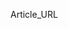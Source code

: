 Article_URL

[](https://www.vox.com/2019/6/26/18759628/federal-reserve-interest-rates-jobs-inflation-workers)

[](https://www.vox.com/policy-and-politics/2019/7/9/20686224/affordable-care-act-constitutional-lawsuit-fifth-circuit-court-texas-district-court)

[](https://www.vox.com/culture/2019/7/12/20691728/old-town-road-remix-lil-nas-x-young-thug-mason-ramsey-walmart-yodeling-kid)

[](https://www.vox.com/2019/6/27/18761265/2020-democratic-debate-biden-iraq-war)

[](https://www.vox.com/culture/2019/7/11/20689387/lion-king-review-new-remake-live-action)

[](https://www.vox.com/the-highlight/2019/7/1/18638649/abortion-pill-internet-misoprostol-mifepristone)

[](https://www.vox.com/the-goods/2019/6/27/18716149/outrage-advertising-charmin-forever-roll-ihob-salad-frosting)

[](https://www.vox.com/the-goods/2019/5/23/18635755/airpod-apple-earbud-memes-rich-people-explained)

[](https://www.vox.com/2019/5/10/18529009/ai-art-marcus-du-sautoy-math-music-painting-literature)

[](https://www.vox.com/the-goods/2019/6/26/18760345/san-francisco-juul-e-cigarette-vaping-ban)

[](https://www.vox.com/identities/2019/7/1/18761623/straight-pride)

[](https://www.vox.com/the-goods/2019/6/26/18759843/dominican-republic-tourist-deaths)

[](https://www.vox.com/science-and-health/2019/4/2/18282606/milky-way-mass-stars-dark-matter)

[](https://www.vox.com/the-goods/2019/6/25/18758860/wayfair-walkout-bcfs-border-detention)

[](https://www.vox.com/recode/2019/6/27/18759387/uber-lyft-drivers-misled-companies-political-campaign)

[](https://www.vox.com/the-goods/2019/7/2/20678811/virginie-viard-chanel-karl-lagerfeld)

[](https://www.vox.com/the-goods/2019/7/11/20686194/antelope-canyon-instagram-page-arizona-navajo)

[](https://www.vox.com/the-goods/2019/5/2/18527181/instagram-counterfeit-industry-chanel-gucci-louis-vuitton)

[](https://www.vox.com/identities/2019/7/3/20680073/megan-rapinoe-trump-world-cup-soccer)

[](https://www.vox.com/2019/6/21/18700741/oregon-republican-walkout-climate-change-bill)

[](https://www.vox.com/policy-and-politics/2019/6/21/18700636/new-york-marijuana-decriminalization-legalization)

[](https://www.vox.com/recode/2019/5/6/18534498/apple-tim-cook-cnbc-interview-antitrust-competition)

[](https://www.vox.com/2019/1/29/18201005/tom-steyer-billionaires-president-perot-schultz)

[](https://www.vox.com/2019/6/13/18677355/air-taxi-drone-facc-ehang)

[](https://www.vox.com/2019/7/8/18662807/will-biden-win-2020-harris-warren)

[](https://www.vox.com/energy-and-environment/2019/6/7/18654957/climate-change-lobbying-chamber-of-commerce)

[](https://www.vox.com/recode/2019/6/11/18656950/paula-kerger-yamiche-alcindor-apple-peter-kafka)

[](https://www.vox.com/culture/2019/7/3/20679997/fleishman-is-in-trouble-review-taffy-brodesser-akner)

[](https://www.vox.com/culture/2019/7/4/19413771/stranger-things-season-3-review-recap-hopper-eleven-russians)

[](https://www.vox.com/future-perfect-podcast)

[](https://www.vox.com/future-perfect/2019/6/25/18682583/biohacking-transhumanism-human-augmentation-genetic-engineering-crispr)

[](https://www.vox.com/culture/2019/7/5/20681752/from-the-earth-to-the-moon-hbo-apollo-miniseries)

[](https://www.vox.com/the-goods/2019/7/1/20677607/stranger-things-3-coca-cola-netflix-product-placement)

[](https://www.vox.com/policy-and-politics/2019/7/2/20677625/republicans-donald-trump-huawei-china-trade)

[](https://www.vox.com/2019/7/12/20691710/congress-jon-stewart-9-11-first-responders-bill-mitch-mcconnell)

[](https://www.vox.com/recode/2019/6/26/18758827/instagram-explore-ads-facebook-mark-zuckerberg-libra)

[](https://www.vox.com/recode/2019/6/20/18693327/slack-direct-listing-silicon-valley-wall-street-ipo)

[](https://www.vox.com/recode/2019/5/1/18297169/ro-khanna-silicon-valley-bernie-sanders-tim-cook)

[](https://www.vox.com/future-perfect/2019/7/9/20681088/alexandria-ocasio-cortez-dan-riffle-billionaire-policy-failure)

[](https://www.vox.com/science-and-health/2019/7/4/20681064/sargassum-science-seaweed-atlantic-study)

[](https://www.vox.com/authors/emily-todd-vanderwerff)

[](https://www.vox.com/future-perfect/2019/6/26/18750566/nuclear-war-polling-americans-support-civilian-deaths)

[](https://www.vox.com/2019/7/10/20688010/senate-election-security-mitch-mcconnell)

[](https://www.vox.com/the-goods/2019/6/28/18760073/barbecue-grilling-men-stereotype)

[](https://www.vox.com/the-highlight/2019/6/27/18715785/linda-fairstein-central-park-five-when-they-see-us-netflix)

[](https://www.vox.com/2019/7/12/20691689/usa-iran-tanker-strait-hormuz-british)

[](https://www.vox.com/energy-and-environment/2018/5/18/17359730/wind-solar-power-grid-electricity-managers)

[](https://www.vox.com/recode/2019/7/1/19238948/goldman-sachs-david-solomon-code-conference-interview-transcript-kara-swisher-teddy-schleifer-uber)

[](https://www.vox.com/policy-and-politics/2018/12/14/18141670/obamacare-unconstitutional-texas-judge-strikes-down-reed-o-connor)

[](https://www.vox.com/future-perfect/archives)

[](https://www.vox.com/users/Dov%20F)

[](https://www.vox.com/2019/7/10/20687946/israel-minister-second-holocaust-intermarriage)

[](https://www.vox.com/policy-and-politics/2019/5/21/18633995/mcdonalds-workers-strike-sexual-harassment)

[](https://www.vox.com/2019/6/21/18691459/killer-robots-lethal-autonomous-weapons-ai-war)

[](https://www.vox.com/energy-and-environment/archives)

[](https://www.vox.com/2019/5/1/18523972/may-day-2019-mexico-labor-reform)

[](https://www.vox.com/2019/7/5/20683044/biden-trump-nato-2020-presidential-election)

[](https://www.vox.com/recode/2019/6/24/18715421/internet-free-data-ads-cost)

[](https://www.vox.com/culture/2019/7/9/18761355/farewell-review-awkwafina-lulu-wang)

[](https://www.vox.com/first-person/2019/6/25/18701253/police-suicide-mental-health-emt-firefighters-first-responders)

[](https://www.vox.com/science-and-health/2019/2/16/18223764/measles-outbreak-2019-vaccines-anti-vax)

[](https://www.vox.com/2019/6/11/18659900/beyond-meat-burger-bynd-new)

[](https://www.vox.com/the-goods/2019/7/2/20679909/nike-betsy-ross-american-flag-sneaker-controversy)

[](https://www.vox.com/the-highlight/2019/6/18/18677511/lyme-disease-diagnosis-health)

[](https://www.vox.com/2019/6/25/18715447/green-new-deal-climate-change-first-democrat-debate)

[](https://www.vox.com/the-goods/2019/5/14/18566237/instacart-shopper-tip-grocery-delivery-payment)

[](https://www.vox.com/culture/2019/6/4/18632778/ufo-aliens-american-cosmic-diana-pasulka)

[](https://www.vox.com/energy-and-environment/2019/7/3/20678520/democratic-debate-2019-climate-change-dnc-questions)

[](https://www.vox.com/the-highlight/2019/6/21/18677691/apollo-anniversary-moon-rock-lunar-sample-geology)

[](https://www.vox.com/the-highlight/2019/6/25/18716117/chernobyl-evacuated-true-story)

[](https://www.vox.com/2019/7/4/20681298/trump-migrant-detention-camps-alternatives)

[](https://www.vox.com/the-goods/2019/6/27/18693612/midi-skirt-controversy-leopard)

[](https://www.vox.com/2019/7/8/20686392/federal-15-minimum-wage-raise-the-wage-act)

[](https://www.vox.com/2019/7/12/20691922/iran-war-ndaa-congress-war-power-khanna-gaetz)

[](https://www.vox.com/culture/2019/7/13/20691820/you-dont-own-your-ebooks-drm-microsoft-nook-kindle)

[](https://www.vox.com/2019/6/19/18684098/kamala-harris-job-training-bill-2020)

[](https://www.vox.com/2019/7/1/20677095/uber-lyft-labor-unions-ab5-california)

[](https://www.vox.com/future-perfect/2019/6/26/18744536/kidney-transplant-requirements-rules-trump-white-house)

[](https://www.vox.com/2018/12/3/18116351/jeffrey-epstein-indictment-arrested-trump-clinton-acosta)

[](https://www.vox.com/the-highlight/2019/6/7/18645784/amazon-product-reviews-reviewers-vine)

[](https://www.vox.com/culture/2019/7/3/18761435/spider-man-far-from-home-fake-news-zendaya-spoilers)

[](https://www.vox.com/2019/7/2/20678781/trump-tucker-carlson-fox-news-afghanistan)

[](https://www.vox.com/authors/li-zhou)

[](https://www.vox.com/2019/3/11/18256198/andrew-yang-gang-presidential-policies-universal-basic-income-joe-rogan)

[](https://www.vox.com/the-goods/2019/4/30/18524400/cauliflower-rice-legislation-louisiana-milk-meat-substitutes)

[](https://www.vox.com/the-goods/2019/5/16/18628282/save-chick-fil-a-bill-texas-state-senate)

[](https://www.vox.com/2019/7/7/20685055/uk-ambassabor-leaked-memos-britain-us-donald-trump-clumsy-inept-dysfunctional)

[](https://www.vox.com/the-goods/2018/10/31/18048340/art-market-expensive-ai-painting)

[](https://www.vox.com/2019/7/1/20677584/hong-kong-protest-extradition-bill-july-1)

[](https://www.vox.com/culture/2019/7/11/20686223/spider-man-far-from-home-multiverse-mcu-mysterio)

[](https://www.vox.com/2019/7/2/20678832/us-tariffs-european-union-airbus-boeing-wto)

[](https://www.vox.com/policy-and-politics/2019/7/12/20691717/white-working-class-kirsten-gillibrand-white-privilege-institutional-racism)

[](https://www.vox.com/policy-and-politics/2019/6/22/18691902/elizabeth-warren-2020-climate-change-policy-proposal-corruption)

[](https://www.vox.com/recode/2019/5/3/18520703/big-tech-break-up-explained)

[](https://www.vox.com/first-person/2019/7/1/18744204/guns-gun-control-anarchism)

[](https://www.vox.com/energy-and-environment/2019/6/5/18650155/climate-change-oregon-carbon-cap-trade-california)

[](https://www.vox.com/world/2019/7/11/20690243/joe-biden-foreign-policy-speech-new-york-trump)

[](https://www.vox.com/2019/5/17/18624740/fossil-fuel-subsidies-climate-imf)

[](https://www.vox.com/2019/7/10/20689416/jeffrey-epstein-alexander-acosta-labor-secretary-deal)

[](https://www.vox.com/2019/6/27/18760605/2020-democratic-debate-climate-change)

